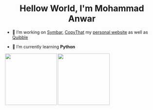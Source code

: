 <h1 align="center">Hellow World, I'm Mohammad Anwar</h1>

- 🔭 I’m working on [Symbar](https://github.com/mh-anwar/symbar), [CopyThat](https://github.com/mh-anwar/CopyThat) my [personal website](https://github.com/mh-anwar/mh-anwar.ninja) as well as [Quibble](https://github.com/mh-anwar/quibble)

- 🌱 I’m currently learning **Python**


 <img align="left" src="https://github-readme-stats.vercel.app/api?username=mh-anwar&show_icons=true&count_private=true&hide_border=true&theme=github_dark" height="170" />
 <img  src="https://github-readme-stats.vercel.app/api/top-langs/?username=mh-anwar&hide_border=true&layout=compact&theme=github_dark" height="170" />

